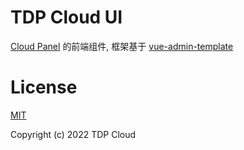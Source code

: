 # TDP Cloud UI

[Cloud Panel](https://github.com/tdp-resource/cloud-panel) 的前端组件, 框架基于 [vue-admin-template](https://github.com/rehiy/vue-admin-template)

# License

[MIT](https://opensource.org/licenses/MIT)

Copyright (c) 2022 TDP Cloud
